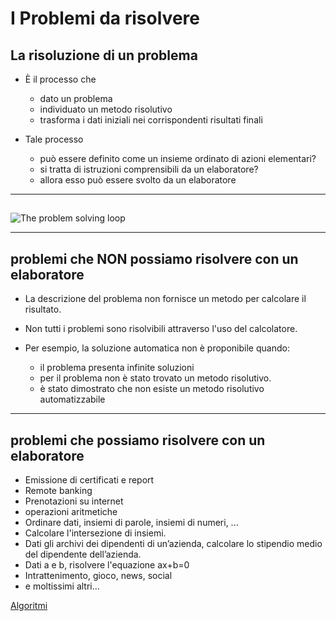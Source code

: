# I Problemi da risolvere

## La risoluzione di un problema

* È il processo che 
  * dato un problema
  * individuato un metodo risolutivo
  * trasforma i dati iniziali nei corrispondenti risultati finali

* Tale processo
  * può essere definito come un insieme ordinato di azioni elementari?
  * si tratta di istruzioni comprensibili da un elaboratore? 
  * allora esso può essere svolto da un elaboratore

---

## 

![The problem solving loop](https://raw.githubusercontent.com/maboglia/CorsoJava/master/appunti/img/5steploop2.jpg)

---

## problemi che NON possiamo risolvere con un elaboratore

* La descrizione del problema non fornisce un metodo per calcolare il risultato.
* Non tutti i problemi sono risolvibili attraverso l'uso del calcolatore. 

* Per esempio, la soluzione automatica non è proponibile quando:
  * il problema presenta infinite soluzioni
  * per il problema non è stato trovato un metodo risolutivo.
  * è stato dimostrato che non esiste un metodo risolutivo automatizzabile

---

## problemi che possiamo risolvere con un elaboratore

* Emissione di certificati e report
* Remote banking
* Prenotazioni su internet
* operazioni aritmetiche
* Ordinare dati, insiemi di parole, insiemi di numeri, ...
* Calcolare l'intersezione di insiemi.
* Dati gli archivi dei dipendenti di un’azienda, calcolare lo stipendio medio del dipendente dell’azienda.
* Dati a e b, risolvere l'equazione ax+b=0
* Intrattenimento, gioco, news, social
* e moltissimi altri...


[Algoritmi](https://github.com/maboglia/Fondamenti/blob/master/002_Algoritmi.md)

